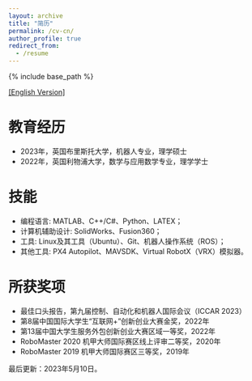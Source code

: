 ```yaml
---
layout: archive
title: "简历"
permalink: /cv-cn/
author_profile: true
redirect_from:
  - /resume
---
```


{% include base_path %}

[[English Version]](https://robodd.github.io/site/cv/)

教育经历
======
* 2023年，英国布里斯托大学，机器人专业，理学硕士
* 2022年，英国利物浦大学，数学与应用数学专业，理学学士
<!-- * 2022年，西交利物浦大学，数学与应用数学专业，理学学士 -->

技能
======
* 编程语言: MATLAB、C++/C#、Python、LATEX；
* 计算机辅助设计: SolidWorks、Fusion360；
* 工具: Linux及其工具（Ubuntu）、Git、机器人操作系统（ROS）；
* 其他工具: PX4 Autopilot、MAVSDK、Virtual RobotX（VRX）模拟器。

所获奖项
======
* 最佳口头报告，第九届控制、自动化和机器人国际会议（ICCAR 2023）
* 第8届中国国际大学生“互联网+”创新创业大赛金奖，2022年
* 第13届中国大学生服务外包创新创业大赛区域一等奖，2022年
* RoboMaster 2020 机甲大师国际赛区线上评审二等奖，2020年
* RoboMaster 2019 机甲大师国际赛区三等奖，2019年




最后更新：2023年5月10日。
